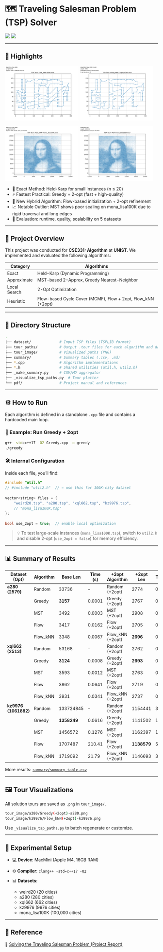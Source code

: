 # 🗺️ Traveling Salesman Problem (TSP) Solver

<a href="https://github.com/hoonably/traveling-salesman"><img src="https://img.shields.io/static/v1?label=Project&message=GitHub&color=blue"></a> <a href="./Solving_the_Traveling_Salesman_Problem.pdf"><img src="https://img.shields.io/static/v1?label=Report&message=PDF&color=red"></a>

---

## 🧠 Highlights
<p float="left"> <img src="./tour_image/a280/Flow_kNN-a280.png" alt="Flow_kNN-a280" width="48%" /> <img src="./tour_image/a280/Flow_kNN(+2opt)-a280.png" alt="Flow_kNN(+2opt)-a280" width="48%" /> </p>

<p float="left"> <img src="./tour_image/mona_lisa100K/Flow_kNN-mona_lisa100K.png" alt="Flow_kNN-mona_lisa100K" width="48%" /> <img src="./tour_image/mona_lisa100K/MST-mona_lisa100K.png" alt="MST-mona_lisa100K" width="48%" /> </p>

- 🧭 Exact Method: Held-Karp for small instances (n ≤ 20)
- ⚡ Fastest Practical: Greedy + 2-opt (fast + high-quality)
- 🔁 New Hybrid Algorithm: Flow-based initialization + 2-opt refinement
- 📈 Notable Outlier: MST shows poor scaling on mona_lisa100K due to rigid traversal and long edges
- 🧪 Evaluation: runtime, quality, scalability on 5 datasets



---

## 📘 Project Overview

This project was conducted for **CSE331: Algorithm** at **UNIST**.
We implemented and evaluated the following algorithms:

| Category     | Algorithms                                                    |
| ------------ | ------------------------------------------------------------- |
| Exact        | Held-Karp (Dynamic Programming)                               |
| Approximate  | MST-based 2-Approx, Greedy Nearest-Neighbor                   |
| Local Search | 2-Opt Optimization                                            |
| Heuristic    | Flow-based Cycle Cover (MCMF), Flow + 2opt, Flow_kNN (+2opt) |

---

## 📁 Directory Structure

```bash
.
├── dataset/             # Input TSP files (TSPLIB format)
├── tour_paths/          # Output .tour files for each algorithm and dataset
├── tour_image/          # Visualized paths (PNG)
├── summary/             # Summary tables (.csv, .md)
├── *.cpp                # Algorithm implementations
├── *.h                  # Shared utilities (util.h, util2.h)
├── _make_summary.py     # CSV/MD aggregator
├── _visualize_tsp_paths.py  # Tour plotter
└── pdf/                 # Project manual and references
```

---

## ⚙️ How to Run

Each algorithm is defined in a standalone `.cpp` file and contains a hardcoded main loop.

### 🔧 Example: Run Greedy + 2opt

```bash
g++ -std=c++17 -O2 Greedy.cpp -o greedy
./greedy
```

### 🛠 Internal Configuration

Inside each file, you’ll find:

```cpp
#include "util.h"
// #include "util2.h"  // ← use this for 100K-city dataset

vector<string> files = {
    "weird20.tsp", "a280.tsp", "xql662.tsp", "kz9976.tsp",
    // "mona_lisa100K.tsp"
};

bool use_2opt = true;  // enable local optimization
```

> 💡 To test large-scale instances (`mona_lisa100K.tsp`), switch to `util2.h` and disable 2-opt (`use_2opt = false`) for memory efficiency.

---

## 📊 Summary of Results

| Dataset (Opt)        | Algorithm | Base Len    | Time (s)  | +2opt Algorithm   | +2opt Len   | Time (s)   | 2opt Iters |
| -------------------- | --------- | ----------- | --------- | ----------------- | ----------- | ---------- | ---------- |
| **a280 (2579)**      | Random    | 33736       | –         | Random (+2opt)    | 2774        | 0.0229     | 1368       |
|                      | Greedy    | **3157**    | 0.0001    | Greedy (+2opt)    | 2767        | 0.0030     | 57         |
|                      | MST       | 3492        | 0.0003    | MST (+2opt)       | 2908        | 0.0045     | 80         |
|                      | Flow      | 3417        | 0.0162    | Flow (+2opt)      | 2705        | 0.0190     | 66         |
|                      | Flow_kNN | 3348        | 0.0067    | Flow_kNN (+2opt) | **2696**    | 0.0118     | 82         |
| **xql662 (2513)**    | Random    | 53168       | –         | Random (+2opt)    | 2762        | 0.2770     | 3945       |
|                      | Greedy    | **3124**    | 0.0008    | Greedy (+2opt)    | **2693**    | 0.0320     | 116        |
|                      | MST       | 3593        | 0.0012    | MST (+2opt)       | 2763        | 0.0393     | 237        |
|                      | Flow      | 3862        | 0.0641    | Flow (+2opt)      | 2719        | 0.0931     | 267        |
|                      | Flow_kNN | 3931        | 0.0341    | Flow_kNN (+2opt) | 2737        | 0.0700     | 301        |
| **kz9976 (1061882)** | Random    | 133724845   | –         | Random (+2opt)    | 1154441     | 3582.80    | 119612     |
|                      | Greedy    | **1358249** | 0.0616    | Greedy (+2opt)    | 1141502     | 146.80     | 3340       |
|                      | MST       | 1456572     | 0.1276    | MST (+2opt)       | 1162397     | 171.80     | 4638       |
|                      | Flow      | 1707487     | 210.41    | Flow (+2opt)      | **1138579** | 537.88     | 5619       |
|                      | Flow_kNN | 1719092     | 21.79     | Flow_kNN (+2opt) | 1146693     | 318.39     | 6231       |


More results: [`summary/summary_table.csv`](summary/summary_table.csv)

---

## 🖼 Tour Visualizations

All solution tours are saved as `.png` in `tour_image/`.

```bash
tour_image/a280/Greedy(+2opt)-a280.png
tour_image/kz9976/Flow_kNN(+2opt)-kz9976.png
```

Use `_visualize_tsp_paths.py` to batch regenerate or customize.

---

## 🧪 Experimental Setup

* 💻 **Device**: MacMini (Apple M4, 16GB RAM)
* ⚙️ **Compiler**: `clang++ -std=c++17 -O2`
* 📊 **Datasets**:

  * weird20 (20 cities)
  * a280 (280 cities)
  * xql662 (662 cities)
  * kz9976 (9976 cities)
  * mona\_lisa100K (100,000 cities)

---

## 📎 Reference

📄 [Solving the Traveling Salesman Problem (Project Report)](./Solving_the_Traveling_Salesman_Problem.pdf)